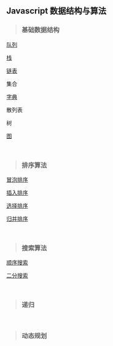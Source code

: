 ## Javascript 数据结构与算法

> ### 基础数据结构

[队列](https://github.com/yangfuzhang/Javascript-Algorithm/blob/master/Queue.js)

[栈](https://github.com/yangfuzhang/Javascript-Algorithm/blob/master/Stack.js)

[链表](https://github.com/yangfuzhang/Javascript-Algorithm/blob/master/LinkedList.js)

集合

[字典](https://github.com/yangfuzhang/Javascript-Algorithm/blob/master/Dictionary.js)

散列表

树

[图](https://github.com/yangfuzhang/Javascript-Algorithm/blob/master/Graph.js)

&nbsp;

> ### 排序算法

[冒泡排序](https://github.com/yangfuzhang/Javascript-Algorithm/blob/master/BubbleSort.js)

[插入排序](https://github.com/yangfuzhang/Javascript-Algorithm/blob/master/InsertionSort.js)

[选择排序](https://github.com/yangfuzhang/Javascript-Algorithm/blob/master/SelectionSort.js)

[归并排序](https://github.com/yangfuzhang/Javascript-Algorithm/blob/master/MergeSort.js)

&nbsp;

> ### 搜索算法

[顺序搜索](https://github.com/yangfuzhang/Javascript-Algorithm/blob/master/SequentialSearch.js)

[二分搜索](https://github.com/yangfuzhang/Javascript-Algorithm/blob/master/BinarySearch.js)

&nbsp;

> ### 递归

&nbsp;

> ### 动态规划
